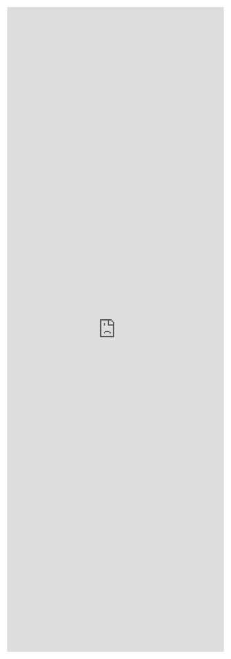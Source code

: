 <iframe width="100%" height="1500" frameborder="0"
  src="https://observablehq.com/embed/00ac78dced40db9f?cell=*&api_key=b0403e0eb6d37bd38135aaede55c5eb98cd70f2d"></iframe>